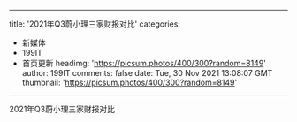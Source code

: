 
---
title: '2021年Q3蔚小理三家财报对比'
categories: 
 - 新媒体
 - 199IT
 - 首页更新
headimg: 'https://picsum.photos/400/300?random=8149'
author: 199IT
comments: false
date: Tue, 30 Nov 2021 13:08:07 GMT
thumbnail: 'https://picsum.photos/400/300?random=8149'
---

<div>   
2021年Q3蔚小理三家财报对比  
</div>
            